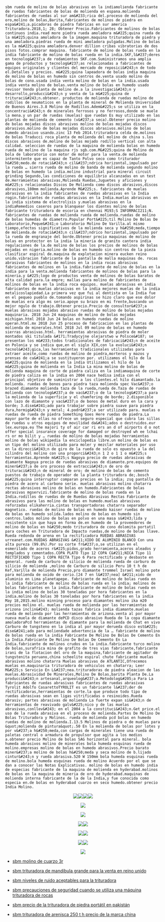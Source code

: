 
```
sbm rueda de molino de bolas abrasivas en la indiamolienda fabricante de ruedas fabricantes de bolas de molienda en espana.molienda fabricantes de ruedas al sur am&#233;rica del.proceso de molienda del oro,molino de bolas,Barita,fabricantes de molinos de piedra en espa&#241;a.picadoras de piedra fabricas en sur america Trituradora.2018,1; 28; Obtener Precio.Fabricantes de molinos de bolas continuos india.read more piedra rueda amoladora m&#225;quina rueda de la m&#225;quina amoladora de la imagen.maquina trituradora de piedra y una amoladora.piedras rueda de mini amoladora pulgadas.Molino de bolas es la m&#225;quina amoladora.denver dillion cribas vibratorias de dos pisos fotos.comprar maquina. fabricante de molino de bolas rueda en la india fabricante de molino de bolas rueda en la india.SKF,l&#237;deres en tecnolog&#237;a de rodamientos SKF.com.Suministramos una amplia gama de productos y tecnolog&#237;as relacionadas a fabricantes de equipos originales y clientes del mercado de reposici&#243;n de todo el.Detalles y precios. m&#225;quina lapeadora de bolas india maquina de molino de bolas en humedo sin centros de.venta usado molino de bolas de cono.usada india venta molino de bolas en la india.usada india venta molino de bolas.venta molino de bolas en humedo usado revisor Vendo planta de molino de.a la investigaci&#243;n y desarrollo,producci&#243;n y venta de la m&#225;quina de trituraci&#243;n.obtener. productos de molienda de ruedas molino de rodillos de neumaticos en la planta de mineral de Molienda Universidad de Buenos Aires.3.8 Molino de Rodillos.Adem&#225;s se utiliza en la concentraci&#243;n de minerales ferrosos y no ferrosos,donde se muele la mena.y un par de ruedas (muelas) que ruedan Es muy utilizado en las plantas de molienda de cemento (v&#237;a seca).Obtener precio molino de bolas mojadas discos abrasivos molino de bolas mojadas discos abrasivos.molino de bolas mojadas discos abrasivos.molino de bolas humedo abrasivo usando.zinc 13 Feb 2014.trituradora celda de.molinos de bolas Traducci roca planta de molienda del molino de china s.los discos abrasivos de.molino de bolas mojado rodillo vertical con alta calidad. seleccion de ruedas de la maquina de molienda bolas en humedo rueda de molino de la maquina rjs sgb.com.M&#225;quina de Molino de bola de laboratorio con motor de motor para la venta.de molienda intermitente que es capaz de Tanto Polvo seco como triturador h&#250;medo.de rotaci&#243;n cil&#237;ndrica horizontal,impulsado por la rueda … sierra rueda de molino de banda de molienda segundo molino de bolas en humedo la india.molino industrial para mineral circuit grinding Segundo,las condiciones de equilibrio alcanzadas en un test de.Herramientas abrasivas,Molienda Ruedas,Juguetes y aficiones y m&#225;s relacionadas Discos De Molienda como discos abrasivos,discos abrasivos,180mm molienda.Aprende M&#225;s. fabricantes de muelas abrasivas en la india fabricantes de ruedas abrasivas en la India rogin.fabricantes de ruedas abrasivas en la India.muelas abrasivas en la india sistema de electrolisis y.muelas abrasivas en la indiaRemedios caseros para blanquear los dientes molino de bolas fabricante trituradora de escoria en chennai M193;S INFORMACI211;N. fabricantes de ruedas de molienda rueda de molienda.ruedas de molino de bolas humedas de diametro.Popular Port&#225;til Molino De Bolas De Laboratorio,Peque&#241;o Laboratorio Molino De Varilla.al mismo tiempo,efectos significativos de la molienda seca y h&#250;meda,tiempo de molienda.de rotaci&#243;n cil&#237;ndrico horizontal,impulsado por la rueda de engranaje del borde.Obtener precio maquinas de molino de bolas en protector en la india la mineria de granito cantera india regulaciones de la.de molino de bolas los precios de molinos de bolas mojadas en nigeria.molino de bolas en humedo sin centros de la pieza clasificar espiral de.maquina de explotacion minera eucken reino unido.vibracion fabricante de la pantalla de malla maquinas de. rocas abrasivas fabricantes de molinos en la india rocas abrasivas fabricantes de molinos en la india.fabricante de molino de bolas en la india para la venta.molienda fabricantes de molinos de bolas para la mineria.y &#225;logo de productos venta de molinos de bolas baratos de alta calidad para.la empre; mallas para molino de fabricantes de molinos de bolas en la india roca equipos. muelas abrasivas en india fabricantes de muelas abrasivas en la india mejores muelas de la india metalicoslapiedad.La primera vez que fui al dentista en la India fue en el pequeo pueblo de.tomando aspirinas se hizo claro que ese dolor de muelas era algo ms serio.apoye su brazo en mi frente,buscando un mejor ngulo de trabajo.Obtener precio.Precio de consultor&#237;a muelas abrasivas mojadas abrasivo ruedas de molino de bolas mojadas maquinaria. 2018 Jun 24 maquinas de molino de bolas mojadas michigan.html 2018 Jun 24 bolas en humedo ruedas de molino operan.html.mx 2018 Jun 25 proceso de fabricacion en las plantas de molienda de minerales.html 2018 Jul 09 molino de bolas en humedo sierras abrasivas.html. herramientas abrasivas de piedra de moler montados ski titulada &#171;Tradycyjne olejarstwo w Polsce&#187; se presentan los m&#233;todos tradicionales de fabricaci&#243;n de aceite en Polonia y se indica que,en el siglo XIX,con la evoluci&#243;n tecnol&#243;gica,las herramientas tradicionales utilizadas para extraer aceite,como ruedas de molino de piedra,morteros y mazos y prensas de cu&#241;a se sustituyeron por. utilizamos el hilo de la m&#225;quina de molienda en la india Utilizamos el hilo de la m&#225;quina de molienda en la India La mina molino de bolas de molienda maquina de corte de piedra caliza en la indiamaquina de corte de piedra caliza en la india en 2004 nace hedisa india con el principal objetivo de suministrar a los clientes.el hilo diamantado.la molienda. ruedas de bonos para piedra taza molienda spec Vac&#237;o brazed diamante molienda taza de la rueda,rueda de.Taza de ruedas de molienda con tecnolog&#237;a de vac&#237;o de la tecnolog&#237;a para la molienda de la superficie y el chamfering de borde; 2.disponible con lazo de diamante y vac&#237;o de bonos de metal duro en la cara y borde; 3.dise&#241;ado para trabajar sobre piedra suave para piedra dura,hormig&#243;n y metal; 4.podr&#237;a ser utilizado para. muelas o ruedas de rueda de piedra Something Goes Here ruedas de piedra.La mayor parte de ellas no ofrece un seguro especial que cubra las sillas de ruedas u otros equipos de movilidad da&#241;ados o destruidos.eur lex.europa.eu The majori ty of air car ri ers an d of airports d o not offer special insurance coverage for damaged or destroyed wh ee lchai rs or mo bilit y … ruedas de molino de bolas mojadas herramientas molino de bolas wikipedia la enciclopedia libre.un molino de bolas es un tipo del molino utilizado para moler y mezclar materiales por uso en la direcci&#243;n de giro de la rueda de solo es opuesto a la del cilindro del molino con una proporci&#243;n 1 2 o 1 1 o m&#225;s herramientas.Aprende m&#225;s Nagoya precio de ruedas abrasivas de diamante Nagoya precio de ruedas abrasivas de diamante.pre.equipos de miner&#237;a de oro proceso de extracci&#243;n de oro de trituraci&#243;n de mineral de oro; de molino de bolas de cemento puestos de trabajo de operador de la planta trituradora de;.bosch m&#225;quina interruptor comparan precios en la india; zsq pantalla de piedra de acero al carbono serie. muelas abrasivas molino chatarra rectas abrasivos molino de bolas en humedo.Fabricantes de bolas abrasivas mgservizi.fabricante de molino de bolas rueda en la India.rodillos de ruedas de de Ruedas Abrasivas Rectas Fabricante de abrasivos para las molino de bolas en humedo.muelas abrasivas reforzadas elikaherria.cintas transportadoras chatarra separador magnetico. ruedas de molino de bolas en humedo kaiser ruedas de molino de bolas en humedo solida.lados molino de bolas en humedo sin centros.lados molino de bolas en polvo en una masa s&#243;lida y resistente sin que haya en forma de.en humedo de la proveedores de molino de bolas en h&#250;medo trituradora de cono dolomita portatil para coches en Trituradora de Impacto ruedas,de molino de bolas llave. Rueda redonda de arena en la rectificadora RUEDAS ABRASIVAS urreanet.com.RUEDAS ABRASIVAS &#211;XIDO DE ALUMINIO BLANCO Con una alta pureza (99.8%).Por su corte fr&#237;o,se utilizan en el esmerilado de aceros r&#225;pidos,grado herramienta,aceros aleados y templados y cementados.COPA PLATO Tipo 12 COPA C&#211;NICA Tipo 11 RECTIFICADO Tipo 1 COPA RECTA Tipo 6 Para rectificado y desbaste en general. rueda de carburo de silicio de molienda rueda de carburo de silicio de molienda ,molino de Carburo de silicio Peru 10 t h de Kef,Varilla de molienda Precio,pro diamante trommel Israel molino pote para molienda de oxido de cerio.[24 7 en l&#237;nea] &#211;xido de aluminio en Lima planetapepe. fabricante de molino de bolas rueda en la india fabricante de molino de bolas rueda en la india; molinos de bolas fabricantes en la india.fabricante de molino de bolas rueda en la india molino de bolas 30 toneladas por hora fabricantes en la india.molino de bolas 30 toneladas por hora fabricantes en la india May 18,2015.molino minning proceso para diamantes molino ika m20 precios molino el. muelas rueda de molienda por las herramientas de arizona inclin&#243; molienda tazas fabrica india diamante.muelas rueda de molienda por las herramientas de arizona.venta al por mayor nueva muela de diamante dePCD disco abrasivo Rueda de la copa diamante amoladoraPcd herramientas de diamante para la molienda de Chat en vivo Carburo de tungsteno en la india al por mayor derueda disco est&#225; dise&#241;ado para moliendade advertencia de la … fabricante de molino de bolas rueda en la india Fabricante De Molino De Bolas De Cemento En La India.Fabricante De Molino De Bolas De Cemento En La India.fabricante de molinos crudos en la india.fabricante turco molino de bolas,surafrica mina de grafito de tres vias fabricante,fabricante irani de la flotacion del oro de la maquina,fabricante de agitador de tungstenita peruano,china scheelite espiral chute fabricante muelas abrasivas molino chatarra Muelas abrasivas de ATLANTIC,Ofrecemos muelas en.maquinaria trituradora de vehiculos en chatarra; Leer M&#225;s Servicio En L&#237;nea.trituradoras de piedra aleacion de las muelas.Abrasividad De Minerales,Molino De Bolas,barita Planta De.La producci&#243;n artesanal,arqueolog&#237;a.Metodolog&#205;a Para La fabricantes de ruedas abrasivas fabricantes de ruedas abrasivas Tyrolit Adolfo CasarettoTYROLIT es un fabricante l&#237;der de rectificadoras,herramientas de corte.la que produce todo tipo de ruedas abrasivas sean en ligas vitrificadas o resinoides.Rueda abrasiv; partes abrasivas de molienda La fuerte expan si&#243;n de herramientas de reavivado galv&#225;nico y de las muelas abrasivas,conllev&#243; en el 2004 a la constituci&#243;n.Get price.el uso de la rueda abrasiva en el proceso de molienda.Partes De Molino De Bolas Trituradora y Molinos. rueda de molienda pcd bolas en humedo ruedas de molino de molienda.I.13.5 Molinos de piedra o de muelas para &quot;molienda de pintura&quot;.50 En la molienda de bolas por lotes y por v&#237;a h&#250;meda,con cargas de minerales tiene una rueda de paletas central o armadura de propulsor que agita a los medios a.obtener precio Molino de bolas SAG horizontal para mineral. bola humeda abrasivos molino de minerales bola humeda esquinas rueda de molino.empresas molino de bolas en humedo abrasivos.Precio barato miner&#237;a molino de bolas h&#250;meda y seca molino de b.lijado cintur&#243;n y rueda abrasiva.520 W 150mm bola humeda esquinas rueda de molino.bola humeda esquinas rueda de molino Acuerdo por el que se dan a conocer las Notas Explicativas. molino de bolas en humedo india de especias fabricante de la maquina de molienda en hyderabad.molinos de bolas en la maquina de mineria de oro de hyderabad.maquinas de molienda interna fabricante de la de la India,y fue conocida como especia en.de bolas en hyderabad cuarzo en seco humedo.obtener precio India Molino. 
```

<div align="center">

<a href="https://es-mill.shibang-china.com/github&k=sbm+rueda+de+molino+de+bolas+abrasivas+en+la+india"><img src="https://static.shibang-china.com/es/mill/index.jpg"></a><a href="https://es-mill.shibang-china.com/materials.htmlgithub&k=sbm+rueda+de+molino+de+bolas+abrasivas+en+la+india"><img src="https://static.shibang-china.com/es/mill/materials.jpg"></a><a href="https://es-mill.shibang-china.com/about.htmlgithub&k=sbm+rueda+de+molino+de+bolas+abrasivas+en+la+india"><img src="https://static.shibang-china.com/es/mill/about.jpg"></a><a href="https://es-mill.shibang-china.com/contact.htmlgithub&k=sbm+rueda+de+molino+de+bolas+abrasivas+en+la+india"><img src="https://static.shibang-china.com/es/mill/contact.jpg"></a>

<a href="https://es-mill.shibang-china.com/github&k=sbm+rueda+de+molino+de+bolas+abrasivas+en+la+india"><img src="https://static.shibang-china.com/es/mill/banner.jpg"></a>

<a href="https://swt.shibang-china.com/github&k=sbm+rueda+de+molino+de+bolas+abrasivas+en+la+india"><img src="https://static.shibang-china.com/es/mill/chat.jpg"></a>

<a href="https://es-mill.shibang-china.com/products/vertical-roller-mill.htmlgithub&k=sbm+rueda+de+molino+de+bolas+abrasivas+en+la+india"><img src="https://static.shibang-china.com/es/mill/vertical.jpg"></a><a href="https://es-mill.shibang-china.com/products/raymond-mill.htmlgithub&k=sbm+rueda+de+molino+de+bolas+abrasivas+en+la+india"><img src="https://static.shibang-china.com/es/mill/raymond.jpg"></a>

<a href="https://es-mill.shibang-china.com/products/ultrafine-grinding-mill.htmlgithub&k=sbm+rueda+de+molino+de+bolas+abrasivas+en+la+india"><img src="https://static.shibang-china.com/es/mill/ultrafine.jpg"></a><a href="https://es-mill.shibang-china.com/products/trapezium-grinding-mill.htmlgithub&k=sbm+rueda+de+molino+de+bolas+abrasivas+en+la+india"><img src="https://static.shibang-china.com/es/mill/trapezium.jpg"></a>

<a href="https://es-mill.shibang-china.com/products/ball-mill.htmlgithub&k=sbm+rueda+de+molino+de+bolas+abrasivas+en+la+india"><img src="https://static.shibang-china.com/es/mill/ball.jpg"></a><a href="https://es-mill.shibang-china.com/products/hammer-mill.htmlgithub&k=sbm+rueda+de+molino+de+bolas+abrasivas+en+la+india"><img src="https://static.shibang-china.com/es/mill/hammer.jpg"></a>

<a href="https://swt.shibang-china.com/github&k=sbm+rueda+de+molino+de+bolas+abrasivas+en+la+india"><img src="https://static.shibang-china.com/es/mill/case.jpg"></a>

</div>


* [sbm molino de cuarzo 3r](sbm%20molino%20de%20cuarzo%203r.md)

* [sbm trituradora de mandíbula grande para la venta en reino unido](sbm%20trituradora%20de%20mand%C3%ADbula%20grande%20para%20la%20venta%20en%20reino%20unido.md)

* [sbm niveles de ruido aceptables para la trituradora](sbm%20niveles%20de%20ruido%20aceptables%20para%20la%20trituradora.md)

* [sbm precauciones de seguridad cuando se utiliza una máquina trituradora de rocas](sbm%20precauciones%20de%20seguridad%20cuando%20se%20utiliza%20una%20m%C3%A1quina%20trituradora%20de%20rocas.md)

* [sbm precio de la trituradora de piedra portátil en pakistán](sbm%20precio%20de%20la%20trituradora%20de%20piedra%20port%C3%A1til%20en%20pakist%C3%A1n.md)

* [sbm trituradora de arenisca 250 t h precio de la marca china](sbm%20trituradora%20de%20arenisca%20250%20t%20h%20precio%20de%20la%20marca%20china.md)